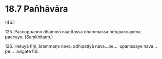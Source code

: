 # 18.7 Pañhāvāra

(46.)

125\. Paccuppanno dhammo naatītassa dhammassa hetupaccayena paccayo. (Saṃkhittaṃ.)

126\. Hetuyā tīṇi, ārammaṇe nava, adhipatiyā nava…pe…  upanissaye nava…pe…  avigate tīṇi.

